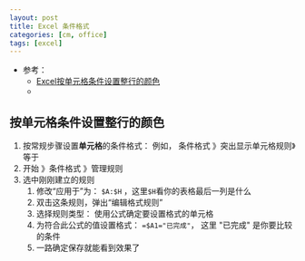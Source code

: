 ```yaml
---
layout: post
title: Excel 条件格式
categories: [cm, office]
tags: [excel]
---
```


* 参考： 
  * [Excel按单元格条件设置整行的颜色](https://www.jianshu.com/p/d07e7130946e)
  * []()




## 按单元格条件设置整行的颜色


1. 按常规步骤设置**单元格**的条件格式： 
    例如， 条件格式 》突出显示单元格规则》等于 
1. 开始 》条件格式 》管理规则
1. 选中刚刚建立的规则
    1. 修改“应用于”为： `$A:$H` ，这里`$H`看你的表格最后一列是什么
    1. 双击这条规则，弹出“编辑格式规则”
    1. 选择规则类型： 使用公式确定要设置格式的单元格
    1. 为符合此公式的值设置格式： `=$A1="已完成"`， 这里 "已完成" 是你要比较的条件
    1. 一路确定保存就能看到效果了



